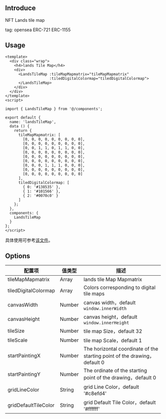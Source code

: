 ## Introduce

NFT Lands tile map

tag: opensea ERC-721 ERC-1155

## Usage

```
<template>
  <div class="wrap">
    <h4>lands Tile Map</h4>
    <div>
      <LandsTileMap :tileMapMapmatrix="tileMapMapmatrix"
                    :tiledDigitalColormap="tiledDigitalColormap">
      </LandsTileMap>
    </div>
  </div>
</template>
<script>

import { LandsTileMap } from '@/components';

export default {
  name: 'landsTileMap',
  data () {
    return {
      tileMapMapmatrix: [
        [0, 0, 0, 0, 0, 0, 0, 0, 0],
        [0, 0, 0, 0, 0, 0, 0, 0, 0],
        [0, 0, 1, 1, 0, 1, 1, 0, 0],
        [0, 0, 0, 0, 0, 0, 0, 0, 0],
        [0, 0, 0, 0, 0, 0, 0, 0, 0],
        [0, 0, 0, 0, 0, 0, 0, 0, 0],
        [0, 0, 0, 1, 1, 1, 0, 0, 0],
        [0, 0, 0, 0, 0, 0, 0, 0, 0],
        [0, 0, 0, 0, 0, 0, 0, 0, 0]
      ],
      tiledDigitalColormap: [
        { 0: '#138535' },
        { 1: '#101566' },
        { 2: '#0070c0' }
      ]
    };
  },
  components: {
    LandsTileMap
  }
};
</script>
```

具体使用可参考[该文件](../../examples/landsTileMap.vue)。

## Options

| 配置项 | 值类型 | 描述                     |
| ------ | ------ | ------------------------ |
| tileMapMapmatrix   | Array |   lands tile Map Mapmatrix   |
| tiledDigitalColormap   | Array | Colors corresponding to digital tile maps   |
| canvasWidth   | Number | canvas width，default `window.innerWidth` |
| canvasHeight   | Number | canvas height，default `window.innerHeight` |
| tileSize   | Number | tile map Size，default 32 |
| tileScale   | Number | tile map Scale，default 1 |
| startPaintingX   | Number | The horizontal coordinate of the starting point of the drawing，default 0 |
| startPaintingY   | Number | The ordinate of the starting point of the drawing，default 0 |
| gridLineColor   | String | grid Line Color，default '#c8efd4' |
| gridDefaultTileColor   | String | grid Default Tile Color，default '#ffffff' |